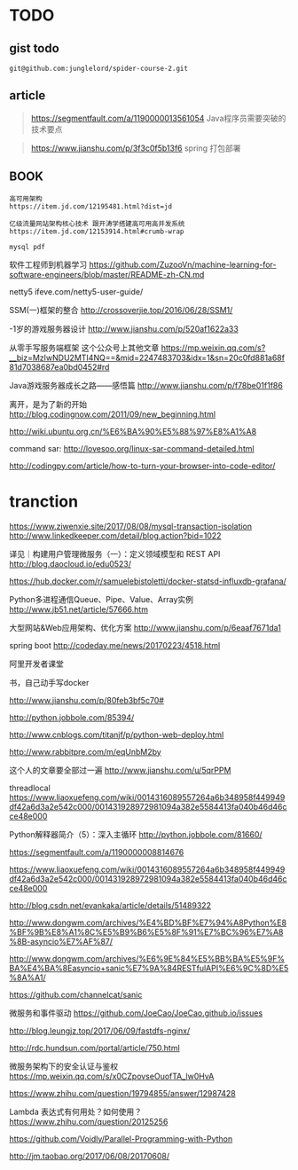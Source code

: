 # TODO

## gist todo
```
git@github.com:junglelord/spider-course-2.git
```

## article
> https://segmentfault.com/a/1190000013561054  Java程序员需要突破的技术要点  

> https://www.jianshu.com/p/3f3c0f5b13f6  spring 打包部署

## BOOK
```
高可用架构
https://item.jd.com/12195481.html?dist=jd

亿级流量网站架构核心技术 跟开涛学搭建高可用高并发系统
https://item.jd.com/12153914.html#crumb-wrap

mysql pdf
```

软件工程师到机器学习
https://github.com/ZuzooVn/machine-learning-for-software-engineers/blob/master/README-zh-CN.md

netty5
ifeve.com/netty5-user-guide/

SSM(一)框架的整合
http://crossoverjie.top/2016/06/28/SSM1/

-1岁的游戏服务器设计
http://www.jianshu.com/p/520af1622a33

从零手写服务端框架           这个公众号上其他文章
https://mp.weixin.qq.com/s?__biz=MzIwNDU2MTI4NQ==&mid=2247483703&idx=1&sn=20c0fd881a68f81d7038687ea0bd0452#rd

Java游戏服务器成长之路——感悟篇
http://www.jianshu.com/p/f78be01f1f86

离开，是为了新的开始
http://blog.codingnow.com/2011/09/new_beginning.html

http://wiki.ubuntu.org.cn/%E6%BA%90%E5%88%97%E8%A1%A8

command sar: http://lovesoo.org/linux-sar-command-detailed.html

http://codingpy.com/article/how-to-turn-your-browser-into-code-editor/

# tranction
https://www.ziwenxie.site/2017/08/08/mysql-transaction-isolation
http://www.linkedkeeper.com/detail/blog.action?bid=1022


译见｜构建用户管理微服务（一）：定义领域模型和 REST API
http://blog.daocloud.io/edu0523/

https://hub.docker.com/r/samuelebistoletti/docker-statsd-influxdb-grafana/

Python多进程通信Queue、Pipe、Value、Array实例
http://www.jb51.net/article/57666.htm

大型网站&Web应用架构、优化方案
http://www.jianshu.com/p/6eaaf7671da1

spring boot
http://codeday.me/news/20170223/4518.html

阿里开发者课堂

书，自己动手写docker

http://www.jianshu.com/p/80feb3bf5c70#

http://python.jobbole.com/85394/

http://www.cnblogs.com/titanjf/p/python-web-deploy.html

http://www.rabbitpre.com/m/eqUnbM2by

这个人的文章要全部过一遍
http://www.jianshu.com/u/5qrPPM

threadlocal
https://www.liaoxuefeng.com/wiki/0014316089557264a6b348958f449949df42a6d3a2e542c000/001431928972981094a382e5584413fa040b46d46cce48e000

Python解释器简介（5）：深入主循环
http://python.jobbole.com/81660/

https://segmentfault.com/a/1190000008814676

https://www.liaoxuefeng.com/wiki/0014316089557264a6b348958f449949df42a6d3a2e542c000/001431928972981094a382e5584413fa040b46d46cce48e000

http://blog.csdn.net/evankaka/article/details/51489322

http://www.dongwm.com/archives/%E4%BD%BF%E7%94%A8Python%E8%BF%9B%E8%A1%8C%E5%B9%B6%E5%8F%91%E7%BC%96%E7%A8%8B-asyncio%E7%AF%87/

http://www.dongwm.com/archives/%E6%9E%84%E5%BB%BA%E5%9F%BA%E4%BA%8Easyncio+sanic%E7%9A%84RESTfulAPI%E6%9C%8D%E5%8A%A1/

https://github.com/channelcat/sanic

微服务和事件驱动
https://github.com/JoeCao/JoeCao.github.io/issues

http://blog.leungjz.top/2017/06/09/fastdfs-nginx/

http://rdc.hundsun.com/portal/article/750.html

微服务架构下的安全认证与鉴权
https://mp.weixin.qq.com/s/x0CZpovseOuofTA_lw0HvA

https://www.zhihu.com/question/19794855/answer/12987428

Lambda 表达式有何用处？如何使用？
https://www.zhihu.com/question/20125256

https://github.com/Voidly/Parallel-Programming-with-Python

http://jm.taobao.org/2017/06/08/20170608/
